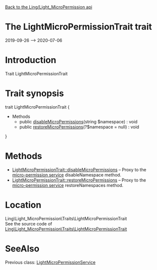 [Back to the Ling/Light_MicroPermission api](https://github.com/lingtalfi/Light_MicroPermission/blob/master/doc/api/Ling/Light_MicroPermission.md)



The LightMicroPermissionTrait trait
================
2019-09-26 --> 2020-07-06






Introduction
============

Trait LightMicroPermissionTrait



Trait synopsis
==============


trait <span class="pl-k">LightMicroPermissionTrait</span>  {

- Methods
    - public [disableMicroPermissions](https://github.com/lingtalfi/Light_MicroPermission/blob/master/doc/api/Ling/Light_MicroPermission/Traits/LightMicroPermissionTrait/disableMicroPermissions.md)(string $namespace) : void
    - public [restoreMicroPermissions](https://github.com/lingtalfi/Light_MicroPermission/blob/master/doc/api/Ling/Light_MicroPermission/Traits/LightMicroPermissionTrait/restoreMicroPermissions.md)(?$namespace = null) : void

}






Methods
==============

- [LightMicroPermissionTrait::disableMicroPermissions](https://github.com/lingtalfi/Light_MicroPermission/blob/master/doc/api/Ling/Light_MicroPermission/Traits/LightMicroPermissionTrait/disableMicroPermissions.md) &ndash; Proxy to the [micro-permission service](https://github.com/lingtalfi/Light_MicroPermission/) disableNamespace method.
- [LightMicroPermissionTrait::restoreMicroPermissions](https://github.com/lingtalfi/Light_MicroPermission/blob/master/doc/api/Ling/Light_MicroPermission/Traits/LightMicroPermissionTrait/restoreMicroPermissions.md) &ndash; Proxy to the [micro-permission service](https://github.com/lingtalfi/Light_MicroPermission/) restoreNamespaces method.





Location
=============
Ling\Light_MicroPermission\Traits\LightMicroPermissionTrait<br>
See the source code of [Ling\Light_MicroPermission\Traits\LightMicroPermissionTrait](https://github.com/lingtalfi/Light_MicroPermission/blob/master/Traits/LightMicroPermissionTrait.php)



SeeAlso
==============
Previous class: [LightMicroPermissionService](https://github.com/lingtalfi/Light_MicroPermission/blob/master/doc/api/Ling/Light_MicroPermission/Service/LightMicroPermissionService.md)<br>
